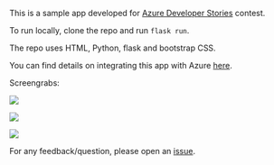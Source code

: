 This is a sample app developed for [Azure Developer Stories](https://devstories.konfhub.com/) contest. 

To run locally, clone the repo and run `flask run`.

The repo uses HTML, Python, flask and bootstrap CSS.

You can find details on integrating this app with Azure [here](https://peeyushgupta91.medium.com/creating-a-ci-cd-enabled-web-app-with-python-on-azure-792c757023df).

Screengrabs:



![](https://i.imgur.com/vbbazbz.png)

![](https://i.imgur.com/SL3Tvot.png)

![](https://i.imgur.com/0dfkKDQ.png)

For any feedback/question, please open an [issue](https://github.com/Pensu/msft-challenge/issues).
